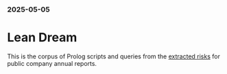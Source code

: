 ### 2025-05-05
# Lean Dream

This is the corpus of Prolog scripts and queries from the [extracted risks](../riskrunners.com/) for public company annual reports.